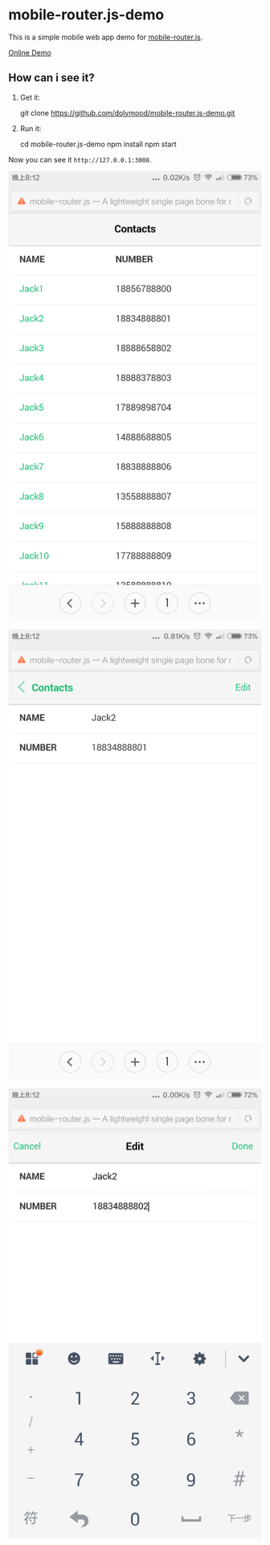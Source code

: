 # mobile-router.js-demo

This is a simple mobile web app demo for [mobile-router.js](https://github.com/dolymood/mobile-router.js).

[Online Demo](http://mr.aijc.net)

## How can i see it?

1) Get it:

	git clone https://github.com/dolymood/mobile-router.js-demo.git

2) Run it:
	
	cd mobile-router.js-demo
	npm install
	npm start

Now you can see it `http://127.0.0.1:3000`.

![contacts](https://github.com/dolymood/mobile-router.js-demo/raw/master/fakeData/contacts.png)

![detail](https://github.com/dolymood/mobile-router.js-demo/raw/master/fakeData/detail.png)

![edit](https://github.com/dolymood/mobile-router.js-demo/raw/master/fakeData/edit.png)
